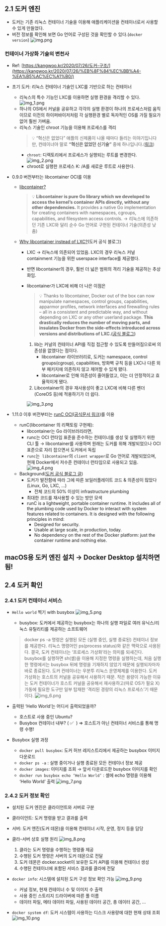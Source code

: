 ## 2.1 도커 엔진

- 도커는 기존 리눅스 컨테이너 기술을 이용해 애플리케이션을 컨테이너로서 사용할 수 있게 만들었다.
- 버전 정보를 확인해 보면 Go 언어로 구성된 것을 확인할 수 있다.(`docker version`)
![img.png](img.png)

### **컨테이너 가상화 기술의 변천사**

- Ref: [https://kangwoo.kr/2020/07/26/도커-구조/](https://kangwoo.kr/2020/07/26/%EB%8F%84%EC%BB%A4-%EA%B5%AC%EC%A1%B0/)
- 초기 도커: 리눅스 컨테이너 기술인 LXC를 기반으로 하는 컨테이너
    - 리눅스의 특수 기능인 LXC를 이용하면 실행 환경을 격리할 수 있다.
  ![img_1.png](img_1.png)
    - 하나의 OS에서 커널을 공유하고 각각의 실행 환경이 하나의 프로세스처럼 움직이므로 이전의 하이퍼바이저처럼 각 실행환경 별로 독자적인 OS를 가질 필요가 없어 훨씬 가벼움.
    - 리눅스 기술인 chroot 기능을 이용해 프로세스를 격리 
      > 💡 “혁신은 없었다” 애플의 신제품이 나올 때마다 들리는 이야기입니다만, 컨테이너야 말로 **“혁신은 없었던 신기술”** 중에 하나입니다.([링크](https://www.44bits.io/ko/post/change-root-directory-by-using-chroot))
      - `chroot`: 디렉토리에서 프로세스가 실행되는 루트를 변경한다.
      ![img_2.png](img_2.png)
      - chroot로 실행한 프로세스 K: /A를 새로운 루트로 사용한다.


- 0.9.0 버전부터는 libcontainer OCI를 이용
    - [libcontainer?](https://github.com/opencontainers/runc/tree/main/libcontainer)
      >  💡 **Libcontainer is pure Go library which we developed to access the kernel’s container APIs directly, without any other dependencies.** It provides a native Go implementation for creating containers with namespaces, cgroups, capabilities, and filesystem access controls. → 리눅스에 의존하던 기존 LXC와 달리 순수 Go 언어로 구현된 컨테이너 기술(의존성 낮춤)

    - [Why libcontainer instead of LXC?](https://www.docker.com/blog/docker-0-9-introducing-execution-drivers-and-libcontainer/)(도커 공식 블로그)
        - LXC → 리눅스에 의존되어 있었음. LXC의 경우 리눅스 커널 containment 기능을 위한 userspace interface를 제공했다.
        - 반면 libcontainer의 경우, 훨씬 더 넓은 범위의 격리 기술을 제공하는 추상화임.
        - libcontainer가 LXC에 비해 더 나은 이점은
          >  💡 Thanks to libcontainer, Docker out of the box can now manipulate namespaces, control groups, capabilities, apparmor profiles, network interfaces and firewalling rules – all in a consistent and predictable way, and without depending on LXC or any other userland package.
          **This drastically reduces the number of moving parts, and insulates Docker from the side-effects introduced across versions and distributions of LXC.(**[공식 블로그](https://www.docker.com/blog/docker-0-9-introducing-execution-drivers-and-libcontainer/)**)**

            1. lib는 커널의 컨테이너 API를 직접 접근할 수 있도록 만들어짐으로써 의존성을 없앴다는 점이다.
                - libcontainer 라이브러리로, 도커는 namespace, control groups(cgroup), capabilities, 방화벽 규칙 등을 LXC나 다른 외부 패키지에 의존하지 않고 제어할 수 있게 됐다.
                - libcontainer로 인해 의존성이 줄어들었고, 이는 더 안정적이고 효율적이게 됐다.
            2. Libcontainer의 경우 재사용성이 좋고 LXC에 비해 다른 벤더(CoreOS 등)에 적용하기가 더 쉽다.

            ![img_3.png](img_3.png)

- 1.11.0 이후 버전부터는 [runC OCI](https://github.com/opencontainers/runc)([공식문서 링크](https://github.com/opencontainers/runc))를 이용
    - runC(libcontainer 의 리팩토링 구현체):
        - libcontainer는 Go 라이브러리라면,
        - runc는 OCI 런타임 표준을 준수하는 컨테이너를 생성 및 실행하기 위한 CLI 툴 → libcontainer를 사용하며 원래는 도커를 위해 개발되었으나 OCI 표준으로 자리 잡으면서 도커에서 독립
        - `runc`는  `libcontainer`의 `client wrapper`로 Go 언어로 개발되었으며, 현재 Docker에서 저수준 컨테이너 런타임으로 사용되고 있음.
      ![img_4.png](img_4.png)
    - Background([도커 공식 블로그 글](https://www.docker.com/blog/runc/))
      - 도커가 발전함에 따라 그에 따른 보일러플레이트 코드 & 의존성이 많았다(Linux, Go, LXC, …)
          - 전체 코드의 50% 이상이 infrastructure plumbing
      - 최대한 코드를 재사용할 수 있는 방안 모색
      - runC is a lightweight, portable container runtime. It includes all of the plumbing code used by Docker to interact with system features related to containers. It is designed with the following principles in mind:
          - Designed for security.
          - Usable at large scale, in production, today.
          - No dependency on the rest of the Docker platform: just the container runtime and nothing else.

## macOS용 도커 엔진 설치 → Docker Desktop 설치하면 됨!

## 2.4 도커 확인

### 2.4.1 도커 컨테이너 서비스

- `Hello world` 찍기 with busybox
  ![img_5.png](img_5.png)
  - busybox: 도커에서 제공하는 busybox는 하나의 실행 파일로 여러 유닉스/리눅스 유틸리티를 제공하는 소프트웨어
  > docker ps -a 명령은 실행된 모든 (실행 중인, 실행 종료된) 컨테이너 정보를 제공한다. 리눅스 명령어인 ps(process status)와 같은 맥락으로 사용된다. 결국, 도커 컨테이너는 ‘프로세스 가상화’라는 의미를 되새긴다.
  > busybox를 실행하면 sh(셸)을 이용해 지정한 명령을 실행하는데, 처음 실행한 명령에서는 busybox 뒤에 명령을 기재하지 않았기 때문에 실행되자마자 바로 종료된다.
  > 도커 컨테이너는 우분투 리눅스 운영체제를 이용한다. 도커 가상화는 호스트의 커널을 공유해서 사용하기 때문. 작은 용량이 가능한 이유는 도커 컨테이너가 호스트 커널을 공유해서 재사용하고(따로 OS가 필요 X) 가동에 필요한 도구만 일부 탑재한 ‘격리된 경량의 리눅스 프로세스’기 때문이다.
  ![img_6.png](img_6.png)

- 출력된 ‘Hello World’는 어디서 출력되었을까?
    - 호스트로 사용 중인 Ubuntu?
    - Busybox 컨테이너 내부? ( ✅  ) ⇒  호스트가 아닌 컨테이너 서비스를 통해 명령 수행!
- Busybox 실행 과정
    - `docker pull busybox`: 도커 허브 레지스트리에서 제공하는 busybox 이미지 다운로드
    - `docker ps -a` : 실행 중이거나 실행 종료된 모든 컨테이너 정보 제공
    - `docker images`: 이미지를 조회 → 앞서 다운로드한 busybox 이미지를 확인
    - `docker run busybox echo ‘Hello World’` : 셸에 echo 명령을 이용해 ‘Hello World’ 출력
  ![img_7.png](img_7.png)

### 2.4.2 도커 정보 확인

- 설치된 도커 엔진은 클라이언트와 서버로 구분
- 클라이언트: 도커 명령을 받고 결과를 출력
- 서버: 도커 엔진(도커 데몬)을 이용해 컨테이너 시작, 운영, 정지 등을 담당
- 클라-서버 상호 실행 원리
![img_8.png](img_8.png)

  1. 클라는 도커 명령을 수행하는 명령줄 제공
  2. 수행된 도커 명령은 서버의 도커 데몬으로 전달
  3. 도커 데몬은 docker.socket이 보유한 도커 API를 이용해 컨테이너 생성
  4. 수행된 컨테이너에 포함된 서비스 결과를 클라에 전달
  
- `docker info`: 시스템에 설치된 도커 구성 정보 확인 가능
  ![img_9.png](img_9.png)
  - 커널 정보, 현재 컨테이너 수 및 이미지 수 출력
  - 사용 중인 스토리지 드라이버에 따른 풀 이름
  - 데이터 파일, 메타 데이터 파일, 사용된 데이터 공간, 총 데이터 공간, …
- `docker system df`: 도커 시스템이 사용하는 디스크 사용량에 대한 현재 상태 조회
  ![img_10.png](img_10.png)